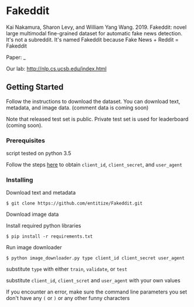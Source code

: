 
# Fakeddit

Kai Nakamura, Sharon Levy, and William Yang Wang. 2019. Fakeddit: novel large multimodal fine-grained dataset for automatic fake news detection.
It's not a subreddit. It's named Fakeddit because Fake News + Reddit = Fakeddit

Paper: _

Our lab: http://nlp.cs.ucsb.edu/index.html

## Getting Started

Follow the instructions to download the dataset. You can download text, metadata, and image data. (comment data is coming soon)

Note that released test set is public. Private test set is used for leaderboard (coming soon). 

### Prerequisites
script tested on python 3.5

Follow the steps [here](https://github.com/reddit-archive/reddit/wiki/OAuth2) to obtain `client_id`, `client_secret`, and `user_agent`

### Installing

Download text and metadata
```
$ git clone https://github.com/entitize/Fakeddit.git
```

Download image data

Install required python libraries

```
$ pip install -r requirements.txt
```

Run image downloader

```
$ python image_downloader.py type client_id client_secret user_agent
```

substitute `type` with either `train`, `validate`, or `test`

substitute `client_id`, `client_scret` and `user_agent` with your own values

If you encounter an error, make sure the command line parameters you set don't have any `(` or `)` or any other funny characters
